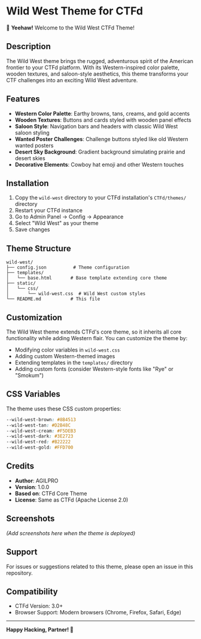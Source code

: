 # Wild West Theme for CTFd

🤠 **Yeehaw!** Welcome to the Wild West CTFd Theme!

## Description

The Wild West theme brings the rugged, adventurous spirit of the American frontier to your CTFd platform. With its Western-inspired color palette, wooden textures, and saloon-style aesthetics, this theme transforms your CTF challenges into an exciting Wild West adventure.

## Features

- **Western Color Palette**: Earthy browns, tans, creams, and gold accents
- **Wooden Textures**: Buttons and cards styled with wooden panel effects
- **Saloon Style**: Navigation bars and headers with classic Wild West saloon styling
- **Wanted Poster Challenges**: Challenge buttons styled like old Western wanted posters
- **Desert Sky Background**: Gradient background simulating prairie and desert skies
- **Decorative Elements**: Cowboy hat emoji and other Western touches

## Installation

1. Copy the `wild-west` directory to your CTFd installation's `CTFd/themes/` directory
2. Restart your CTFd instance
3. Go to Admin Panel → Config → Appearance
4. Select "Wild West" as your theme
5. Save changes

## Theme Structure

```
wild-west/
├── config.json          # Theme configuration
├── templates/
│   └── base.html       # Base template extending core theme
├── static/
│   └── css/
│       └── wild-west.css  # Wild West custom styles
└── README.md           # This file
```

## Customization

The Wild West theme extends CTFd's core theme, so it inherits all core functionality while adding Western flair. You can customize the theme by:

- Modifying color variables in `wild-west.css`
- Adding custom Western-themed images
- Extending templates in the `templates/` directory
- Adding custom fonts (consider Western-style fonts like "Rye" or "Smokum")

## CSS Variables

The theme uses these CSS custom properties:

```css
--wild-west-brown: #8B4513
--wild-west-tan: #D2B48C
--wild-west-cream: #F5DEB3
--wild-west-dark: #3E2723
--wild-west-red: #B22222
--wild-west-gold: #FFD700
```

## Credits

- **Author**: AGILPRO
- **Version**: 1.0.0
- **Based on**: CTFd Core Theme
- **License**: Same as CTFd (Apache License 2.0)

## Screenshots

*(Add screenshots here when the theme is deployed)*

## Support

For issues or suggestions related to this theme, please open an issue in this repository.

## Compatibility

- CTFd Version: 3.0+
- Browser Support: Modern browsers (Chrome, Firefox, Safari, Edge)

---

**Happy Hacking, Partner! 🤠**
